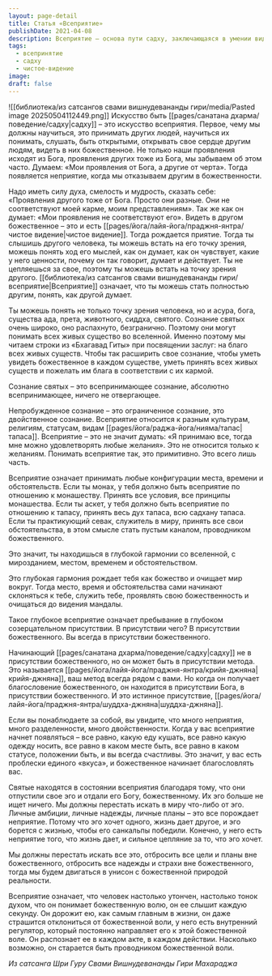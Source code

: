 ```yaml
---
layout: page-detail
title: Статья «Всеприятие»
publishDate: 2021-04-08
description: Всеприятие – основа пути садху, заключающаяся в умении видеть божественное в каждом существе и принимать любые обстоятельства. Это состояние гармонии с миром, когда исчезает двойственность и личные амбиции, а сознание становится проводником божественной воли. Святые достигают всеприятия, отказавшись от эго и полностью доверившись Богу, что позволяет им пребывать в истинном присутствии божественного.
tags:
  - всепринятие
  - садху
  - чистое-видение
image: 
draft: false
---
```

![[библиотека/из сатсангов свами вишнудевананды гири/media/Pasted image 20250504112449.png]]
 Искусство быть [[pages/санатана дхарма/поведение/садху|садху]] – это искусство всеприятия. Первое, чему мы должны научиться, это принимать других людей, научиться их понимать, слушать, быть открытыми, открывать свое сердце другим людям, видеть в них божественное. Не только наши проявления исходят из Бога, проявления других тоже из Бога, мы забываем об этом часто. Думаем: «Мои проявления от Бога, а другие от черта». Тогда появляется неприятие, когда мы отказываем другим в божественности.

 Надо иметь силу духа, смелость и мудрость, сказать себе: «Проявления другого тоже от Бога. Просто они разные. Они не соответствуют моей карме, моим представлениям». Так же как он думает: «Мои проявления не соответствуют его». Видеть в другом божественное – это и есть [[pages/йога/лайя-йога/праджня-янтра/чистое видение|чистое видение]]. Тогда рождается приятие. Тогда ты слышишь другого человека, ты можешь встать на его точку зрения, можешь понять ход его мыслей, как он думает, как он чувствует, какие у него ценности, почему он так говорит, думает и действует. Ты не цепляешься за свое, поэтому ты можешь встать на точку зрения другого. [[библиотека/из сатсангов свами вишнудевананды гири/всеприятие|Всеприятие]] означает, что ты можешь стать полностью другим, понять, как другой думает.

 Ты можешь понять не только точку зрения человека, но и асура, бога, существа ада, прета, животного, сиддха, святого. Сознание святых очень широко, оно распахнуто, безгранично. Поэтому они могут понимать всех живых существо во вселенной. Именно поэтому мы читаем строки из «Бхагавад Гиты» при посвящении заслуг: на благо всех живых существ. Чтобы так расширить свое сознание, чтобы уметь увидеть божественное в каждом существе, уметь принять всех живых существ и пожелать им блага в соответствии с их кармой.

 Сознание святых – это всепринимающее сознание, абсолютно всепринимающее, ничего не отвергающее.

 Непробужденное сознание – это ограниченное сознание, это двойственное сознание. Всеприятие относится к разным культурам, религиям, статусам, видам [[pages/йога/раджа-йога/нияма/тапас|тапаса]]. Всеприятие – это не значит думать: «Я принимаю все, тогда мне можно удовлетворять любые желания». Это не относится только к желаниям. Понимать всеприятие так, это примитивно. Это всего лишь часть.

 Всеприятие означает принимать любые конфигурации места, времени и обстоятельств. Если ты монах, у тебя должно быть всеприятие по отношению к монашеству. Принять все условия, все принципы монашества. Если ты аскет, у тебя должно быть всеприятие по отношению к тапасу, принять весь дух тапаса, всю садхану тапаса. Если ты практикующий севак, служитель в миру, принять все свои обстоятельства, в этом смысле стать пустым каналом, проводником божественного.

 Это значит, ты находишься в глубокой гармонии со вселенной, с мирозданием, местом, временем и обстоятельством.

 Это глубокая гармония рождает тебя как божество и очищает мир вокруг. Тогда место, время и обстоятельства сами начинают склоняться к тебе, служить тебе, проявлять свою божественность и очищаться до видения мандалы.

 Такое глубокое всеприятие означает пребывание в глубоком созерцательном присутствии. В присутствии чего? В присутствии божественного. Вы всегда в присутствии божественного.

 Начинающий [[pages/санатана дхарма/поведение/садху|садху]] не в присутствии божественного, но он может быть в присутствии метода. Это называется [[pages/йога/лайя-йога/праджня-янтра/крийя-джняна|крийя-джняна]], ваш метод всегда рядом с вами. Но когда он получает благословение божественного, он находится в присутствии Бога, в присутствии божественного. И это истинное присутствие, [[pages/йога/лайя-йога/праджня-янтра/шуддха-джняна|шуддха-джняна]].

 Если вы понаблюдаете за собой, вы увидите, что много неприятия, много разделенности, много двойственности. Когда у вас всеприятие начнет появляться – все равно, какую еду кушать, все равно какую одежду носить, все равно в каком месте быть, все равно в каком статусе, положении быть, и вы всегда счастливы. Это значит, у вас есть проблески единого «вкуса», и божественное начинает благословлять вас.

 Святые находятся в состоянии всеприятия благодаря тому, что они отпустили свое эго и отдали его Богу, божественному. Их эго больше не ищет ничего. Мы должны перестать искать в миру что-либо от эго. Личные амбиции, личные надежды, личные планы – это все порождает неприятие. Потому что эго хочет одного, жизнь дает другое, и эго борется с жизнью, чтобы его санкальпы победили. Конечно, у него есть неприятие того, что жизнь дает, и сильное цепляние за то, что эго хочет.

 Мы должны перестать искать все это, отбросить все цели и планы вне божественного, отбросить все надежды и страхи вне божественного, тогда мы будем двигаться в унисон с божественной природой реальности. 

 Всеприятие означает, что человек настолько утончен, настолько тонок духом, что он понимает божественную волю, он ее слышит каждую секунду. Он дорожит ею, как самым главным в жизни, он даже страшится отклониться от божественной воли, у него есть внутренний регулятор, который постоянно направляет его к этой божественной воле. Он распознает ее в каждом акте, в каждом действии. Насколько возможно, он старается быть проводником божественной воли.

*Из сатсанга Шри Гуру Свами Вишнудевананды Гири Махараджа*